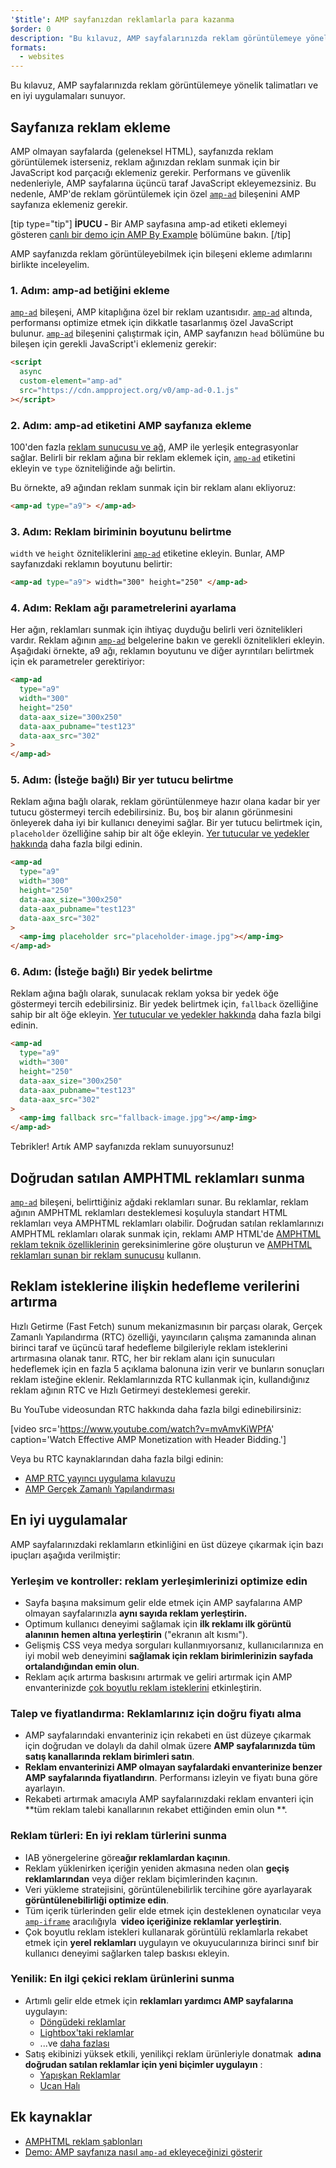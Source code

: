```yaml
---
'$title': AMP sayfanızdan reklamlarla para kazanma
$order: 0
description: "Bu kılavuz, AMP sayfalarınızda reklam görüntülemeye yönelik talimatları ve en iyi uygulamaları sunuyor. Bu nedenle, AMP'de reklam görüntülemek için özel amp-ad bileşenini..."
formats:
  - websites
---
```


Bu kılavuz, AMP sayfalarınızda reklam görüntülemeye yönelik talimatları ve en iyi uygulamaları sunuyor.

## Sayfanıza reklam ekleme

AMP olmayan sayfalarda (geleneksel HTML), sayfanızda reklam görüntülemek isterseniz, reklam ağınızdan reklam sunmak için bir JavaScript kod parçacığı eklemeniz gerekir. Performans ve güvenlik nedenleriyle, AMP sayfalarına üçüncü taraf JavaScript ekleyemezsiniz. Bu nedenle, AMP'de reklam görüntülemek için özel [`amp-ad`](../../../../documentation/components/reference/amp-ad.md) bileşenini AMP sayfanıza eklemeniz gerekir.

[tip type="tip"] **İPUCU -** Bir AMP sayfasına amp-ad etiketi eklemeyi gösteren [canlı bir demo için AMP By Example](../../../../documentation/components/reference/amp-ad.md) bölümüne bakın. [/tip]

AMP sayfanızda reklam görüntüleyebilmek için bileşeni ekleme adımlarını birlikte inceleyelim.

### 1. Adım: amp-ad betiğini ekleme

[`amp-ad`](../../../../documentation/components/reference/amp-ad.md) bileşeni, AMP kitaplığına özel bir reklam uzantısıdır. [`amp-ad`](../../../../documentation/components/reference/amp-ad.md) altında, performansı optimize etmek için dikkatle tasarlanmış özel JavaScript bulunur. [`amp-ad`](../../../../documentation/components/reference/amp-ad.md) bileşenini çalıştırmak için, AMP sayfanızın `head` bölümüne bu bileşen için gerekli JavaScript'i eklemeniz gerekir:

```html
<script
  async
  custom-element="amp-ad"
  src="https://cdn.ampproject.org/v0/amp-ad-0.1.js"
></script>
```

### 2. Adım: amp-ad etiketini AMP sayfanıza ekleme

100'den fazla [reklam sunucusu ve ağ](ads_vendors.md), AMP ile yerleşik entegrasyonlar sağlar. Belirli bir reklam ağına bir reklam eklemek için, [`amp-ad`](../../../../documentation/components/reference/amp-ad.md) etiketini ekleyin ve `type` özniteliğinde ağı belirtin.

Bu örnekte, a9 ağından reklam sunmak için bir reklam alanı ekliyoruz:

```html
<amp-ad type="a9"> </amp-ad>
```

### 3. Adım: Reklam biriminin boyutunu belirtme

`width` ve `height` özniteliklerini [`amp-ad`](../../../../documentation/components/reference/amp-ad.md) etiketine ekleyin. Bunlar, AMP sayfanızdaki reklamın boyutunu belirtir:

```html
<amp-ad type="a9"> width="300" height="250" </amp-ad>
```

### 4. Adım: Reklam ağı parametrelerini ayarlama

Her ağın, reklamları sunmak için ihtiyaç duyduğu belirli veri öznitelikleri vardır. Reklam ağının [`amp-ad`](../../../../documentation/components/reference/amp-ad.md) belgelerine bakın ve gerekli öznitelikleri ekleyin. Aşağıdaki örnekte, a9 ağı, reklamın boyutunu ve diğer ayrıntıları belirtmek için ek parametreler gerektiriyor:

```html
<amp-ad
  type="a9"
  width="300"
  height="250"
  data-aax_size="300x250"
  data-aax_pubname="test123"
  data-aax_src="302"
>
</amp-ad>
```

### 5. Adım: (İsteğe bağlı) Bir yer tutucu belirtme

Reklam ağına bağlı olarak, reklam görüntülenmeye hazır olana kadar bir yer tutucu göstermeyi tercih edebilirsiniz. Bu, boş bir alanın görünmesini önleyerek daha iyi bir kullanıcı deneyimi sağlar. Bir yer tutucu belirtmek için, `placeholder` özelliğine sahip bir alt öğe ekleyin. [Yer tutucular ve yedekler hakkında](../../../../documentation/guides-and-tutorials/develop/style_and_layout/placeholders.md) daha fazla bilgi edinin.

```html
<amp-ad
  type="a9"
  width="300"
  height="250"
  data-aax_size="300x250"
  data-aax_pubname="test123"
  data-aax_src="302"
>
  <amp-img placeholder src="placeholder-image.jpg"></amp-img>
</amp-ad>
```

### 6. Adım: (İsteğe bağlı) Bir yedek belirtme

Reklam ağına bağlı olarak, sunulacak reklam yoksa bir yedek öğe göstermeyi tercih edebilirsiniz. Bir yedek belirtmek için, `fallback` özelliğine sahip bir alt öğe ekleyin. [Yer tutucular ve yedekler hakkında](../../../../documentation/guides-and-tutorials/develop/style_and_layout/placeholders.md) daha fazla bilgi edinin.

```html
<amp-ad
  type="a9"
  width="300"
  height="250"
  data-aax_size="300x250"
  data-aax_pubname="test123"
  data-aax_src="302"
>
  <amp-img fallback src="fallback-image.jpg"></amp-img>
</amp-ad>
```

Tebrikler! Artık AMP sayfanızda reklam sunuyorsunuz!

## Doğrudan satılan AMPHTML reklamları sunma

[`amp-ad`](../../../../documentation/components/reference/amp-ad.md) bileşeni, belirttiğiniz ağdaki reklamları sunar. Bu reklamlar, reklam ağının AMPHTML reklamları desteklemesi koşuluyla standart HTML reklamları veya AMPHTML reklamları olabilir. Doğrudan satılan reklamlarınızı AMPHTML reklamları olarak sunmak için, reklamı AMP HTML'de [AMPHTML reklam teknik özelliklerinin](../../../../documentation/guides-and-tutorials/learn/a4a_spec.md) gereksinimlerine göre oluşturun ve [AMPHTML reklamları sunan bir reklam sunucusu](https://github.com/ampproject/amphtml/blob/main/ads/google/a4a/docs/a4a-readme.md#publishers) kullanın.

## Reklam isteklerine ilişkin hedefleme verilerini artırma

Hızlı Getirme (Fast Fetch) sunum mekanizmasının bir parçası olarak, Gerçek Zamanlı Yapılandırma (RTC) özelliği, yayıncıların çalışma zamanında alınan birinci taraf ve üçüncü taraf hedefleme bilgileriyle reklam isteklerini artırmasına olanak tanır. RTC, her bir reklam alanı için sunucuları hedeflemek için en fazla 5 açıklama balonuna izin verir ve bunların sonuçları reklam isteğine eklenir. Reklamlarınızda RTC kullanmak için, kullandığınız reklam ağının RTC ve Hızlı Getirmeyi desteklemesi gerekir.

Bu YouTube videosundan RTC hakkında daha fazla bilgi edinebilirsiniz:

[video src='https://www.youtube.com/watch?v=mvAmvKiWPfA' caption='Watch Effective AMP Monetization with Header Bidding.']

Veya bu RTC kaynaklarından daha fazla bilgi edinin:

- [AMP RTC yayıncı uygulama kılavuzu](https://github.com/ampproject/amphtml/blob/main/extensions/amp-a4a/rtc-publisher-implementation-guide.md)
- [AMP Gerçek Zamanlı Yapılandırması](https://github.com/ampproject/amphtml/blob/main/extensions/amp-a4a/rtc-documentation.md)

## En iyi uygulamalar

AMP sayfalarınızdaki reklamların etkinliğini en üst düzeye çıkarmak için bazı ipuçları aşağıda verilmiştir:

### Yerleşim ve kontroller: reklam yerleşimlerinizi optimize edin

- Sayfa başına maksimum gelir elde etmek için AMP sayfalarına AMP olmayan sayfalarınızla **aynı sayıda reklam yerleştirin.**
- Optimum kullanıcı deneyimi sağlamak için **ilk reklamı ilk görüntü alanının hemen altına yerleştirin** ("ekranın alt kısmı").
- Gelişmiş CSS veya medya sorguları kullanmıyorsanız, kullanıcılarınıza en iyi mobil web deneyimini **sağlamak için reklam birimlerinizin sayfada ortalandığından emin olun**.
- Reklam açık artırma baskısını artırmak ve geliri artırmak için AMP envanterinizde [çok boyutlu reklam isteklerini](https://github.com/ampproject/amphtml/blob/main/ads/README.md#support-for-multi-size-ad-requests) etkinleştirin.

### Talep ve fiyatlandırma: Reklamlarınız için doğru fiyatı alma

- AMP sayfalarındaki envanteriniz için rekabeti en üst düzeye çıkarmak için doğrudan ve dolaylı da dahil olmak üzere **AMP sayfalarınızda tüm satış kanallarında reklam birimleri satın**.
- **Reklam envanterinizi AMP olmayan sayfalardaki envanterinize benzer AMP sayfalarında fiyatlandırın**. Performansı izleyin ve fiyatı buna göre ayarlayın.
- Rekabeti artırmak amacıyla AMP sayfalarınızdaki reklam envanteri için **tüm reklam talebi kanallarının rekabet ettiğinden emin olun **.

### Reklam türleri: En iyi reklam türlerini sunma

- <a>IAB yönergelerine göre</a><strong>ağır reklamlardan kaçının</strong>.
- Reklam yüklenirken içeriğin yeniden akmasına neden olan **geçiş reklamlarından** veya diğer reklam biçimlerinden kaçının.
- Veri yükleme stratejisini, görüntülenebilirlik tercihine göre ayarlayarak **görüntülenebilirliği optimize edin**.
- Tüm içerik türlerinden gelir elde etmek için <a>desteklenen oynatıcılar</a> veya [<code>amp-iframe</code>](../../../../documentation/components/index.html#media) aracılığıyla <strong>&nbsp;video içeriğinize reklamlar yerleştirin</strong>.
- Çok boyutlu reklam istekleri kullanarak görüntülü reklamlarla rekabet etmek için **yerel reklamları** uygulayın ve okuyucularınıza birinci sınıf bir kullanıcı deneyimi sağlarken talep baskısı ekleyin.

### Yenilik: En ilgi çekici reklam ürünlerini sunma

- Artımlı gelir elde etmek için **reklamları yardımcı AMP sayfalarına** uygulayın:
  - [Döngüdeki reklamlar](../../../../documentation/examples/documentation/Carousel_Ad.html)
  - [Lightbox'taki reklamlar](../../../../documentation/examples/documentation/Lightbox_Ad.html)
  - ...ve [daha fazlası](../../../../documentation/examples/index.html)
- Satış ekibinizi yüksek etkili, yenilikçi reklam ürünleriyle donatmak **&nbsp;adına doğrudan satılan reklamlar için yeni biçimler uygulayın** :
  - [Yapışkan Reklamlar](../../../../documentation/examples/documentation/amp-sticky-ad.html)
  - [Ucan Halı](../../../../documentation/examples/documentation/amp-fx-flying-carpet.html)

## Ek kaynaklar

- [AMPHTML reklam şablonları](../../../../documentation/examples/index.html)
- [Demo: AMP sayfanıza nasıl `amp-ad` ekleyeceğinizi gösterir](../../../../documentation/components/reference/amp-ad.md)
